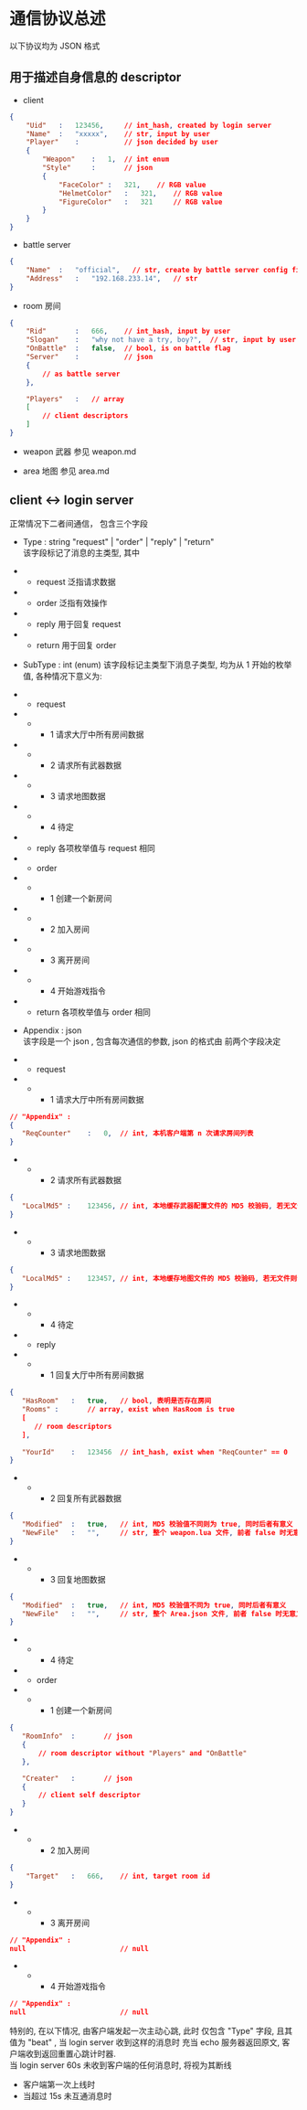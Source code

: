 # 通信协议总述
以下协议均为 JSON 格式  

## 用于描述自身信息的 descriptor

- client  
~~~ JSON
{
    "Uid"   :   123456,     // int_hash, created by login server
    "Name"  :   "xxxxx",    // str, input by user
    "Player"    :           // json decided by user 
    {
        "Weapon"    :   1,  // int enum
        "Style"     :       // json
        {
            "FaceColor" :   321,    // RGB value
            "HelmetColor"   :   321,    // RGB value
            "FigureColor"   :   321     // RGB value
        }
    }
}
~~~

- battle server
~~~ JSON
{
    "Name"  :   "official",   // str, create by battle server config file
    "Address"   :   "192.168.233.14",   // str    
}
~~~

- room 房间
~~~ JSON
{
    "Rid"       :   666,    // int_hash, input by user
    "Slogan"    :   "why not have a try, boy?",  // str, input by user
    "OnBattle"  :   false,  // bool, is on battle flag
    "Server"    :           // json   
    {
        // as battle server
    },

    "Players"   :   // array 
    [
        // client descriptors
    ]
}
~~~

- weapon  武器
参见 weapon.md

- area 地图
参见 area.md 

## client <-> login server
 正常情况下二者间通信， 包含三个字段  
- Type  : string        "request" | "order" | "reply" | "return"  
 该字段标记了消息的主类型, 其中 
 + + request    泛指请求数据
 + + order      泛指有效操作
 + + reply      用于回复 request
 + + return     用于回复 order

- SubType   :   int (enum) 
 该字段标记主类型下消息子类型, 均为从 1 开始的枚举值, 各种情况下意义为:
 + + request
 + + + 1    请求大厅中所有房间数据
 + + + 2    请求所有武器数据
 + + + 3    请求地图数据
 + + + 4    待定
 
 + + reply
 各项枚举值与 request 相同 

 + + order
 + + + 1    创建一个新房间
 + + + 2    加入房间
 + + + 3    离开房间
 + + + 4    开始游戏指令

 + + return
 各项枚举值与 order 相同

- Appendix  : json  
 该字段是一个 json , 包含每次通信的参数, json 的格式由 前两个字段决定  
 + + request
 + + + 1    请求大厅中所有房间数据
 ~~~ JSON
 // "Appendix" : 
 {
    "ReqCounter"    :   0,  // int, 本机客户端第 n 次请求房间列表
 }
 ~~~

 + + + 2    请求所有武器数据
 ~~~ JSON
 {
    "LocalMd5" :    123456, // int, 本地缓存武器配置文件的 MD5 校验码, 若无文件则该字段为 0
 }
 ~~~

 + + + 3    请求地图数据
 ~~~ JSON
 {
    "LocalMd5" :    123457, // int, 本地缓存地图文件的 MD5 校验码, 若无文件则该字段为 0
 }
 ~~~

 + + + 4    待定
 
 + + reply
 + + + 1    回复大厅中所有房间数据
 ~~~ JSON
 {
    "HasRoom"   :   true,   // bool, 表明是否存在房间  
    "Rooms" :       // array, exist when HasRoom is true
    [
       // room descriptors
    ], 
    
    "YourId"    :   123456  // int_hash, exist when "ReqCounter" == 0
 }
 ~~~

 + + + 2    回复所有武器数据
 ~~~ JSON
 {
    "Modified"  :   true,   // int, MD5 校验值不同则为 true, 同时后者有意义
    "NewFile"   :   "",     // str, 整个 weapon.lua 文件, 前者 false 时无意义
 }
 ~~~
 
 + + + 3    回复地图数据
 ~~~ JSON
 {
    "Modified"  :   true,   // int, MD5 校验值不同为 true, 同时后者有意义
    "NewFile"   :   "",     // str, 整个 Area.json 文件, 前者 false 时无意义
 }
 ~~~
  
 + + + 4    待定
 
 + + order
 + + + 1    创建一个新房间
 ~~~ JSON
 {
    "RoomInfo"  :       // json
    {
        // room descriptor without "Players" and "OnBattle"
    },

    "Creater"   :       // json
    {
        // client self descriptor
    }
 }
 ~~~
  
 + + + 2    加入房间
 ~~~ JSON
 {
     "Target"   :   666,    // int, target room id
 }
 ~~~
  
 + + + 3    离开房间
 ~~~ JSON
 // "Appendix" : 
 null                       // null
 ~~~
 
 + + + 4    开始游戏指令
 ~~~ JSON
 // "Appendix" : 
 null                       // null
 ~~~  

 特别的, 在以下情况, 由客户端发起一次主动心跳, 此时 仅包含 "Type" 字段, 且其值为 "beat" , 当 login server 收到这样的消息时 充当 echo 服务器返回原文, 客户端收到返回重置心跳计时器.  
 当 login server 60s 未收到客户端的任何消息时, 将视为其断线
 - 客户端第一次上线时
 - 当超过 15s 未互通消息时
 